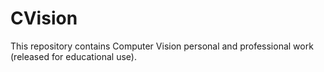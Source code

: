 # CVision
This repository contains Computer Vision personal and professional work (released for educational use).
